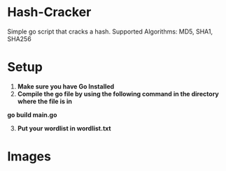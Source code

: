 # Hash-Cracker
Simple go script that cracks a hash. Supported Algorithms: MD5, SHA1, SHA256

# Setup
1. **Make sure you have Go Installed**
2. **Compile the go file by using the following command in the directory where the file is in**

  **go build main.go**

3. **Put your wordlist in wordlist.txt**

# Images
